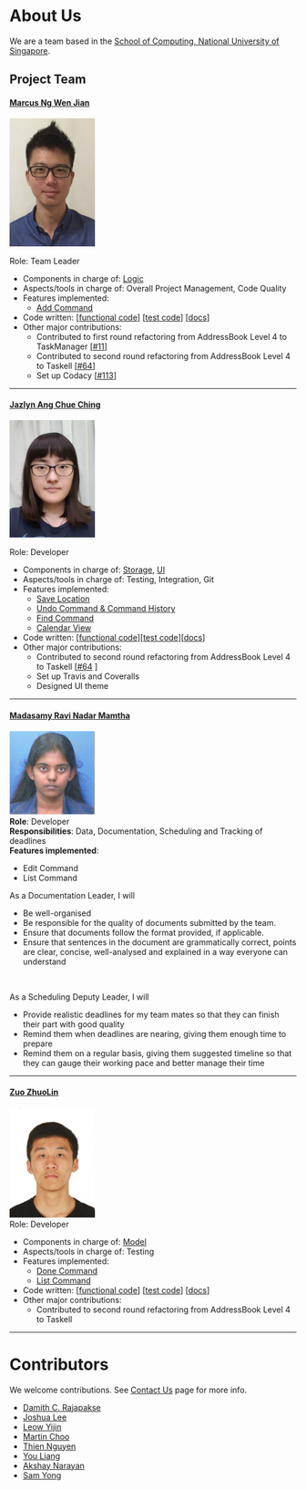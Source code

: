 # About Us

We are a team based in the [School of Computing, National University of Singapore](http://www.comp.nus.edu.sg).

## Project Team
<!-- @@author A0139257X -->
#### [Marcus Ng Wen Jian](https://github.com/marcusngwj) <br>
<img src="images/Marcus.png" width="150"><br>

Role: Team Leader
* Components in charge of: [Logic](https://github.com/CS2103AUG2016-W15-C3/main/blob/master/docs/DeveloperGuide.md#logic-component)
* Aspects/tools in charge of: Overall Project Management, Code Quality
* Features implemented:
	* [Add Command](https://github.com/CS2103AUG2016-W15-C3/main/blob/master/docs/UserGuide.md#adding-a-task-add)
* Code written: 
[[functional code](https://github.com/CS2103AUG2016-W15-C3/main/blob/master/collated/main/A0139257X.md)]
[[test code](https://github.com/CS2103AUG2016-W15-C3/main/blob/master/collated/test/A0139257X.md)]
[[docs](https://github.com/CS2103AUG2016-W15-C3/main/blob/master/collated/docs/A0139257X.md)]
* Other major contributions:
	* Contributed to first round refactoring from AddressBook Level 4 to TaskManager [[#11](https://github.com/CS2103AUG2016-W15-C3/main/pull/11)]
	* Contributed to second round refactoring from AddressBook Level 4 to Taskell [[#64](https://github.com/CS2103AUG2016-W15-C3/main/pull/64)]
	* Set up Codacy [[#113](https://github.com/CS2103AUG2016-W15-C3/main/pull/113)]

-----
<!-- @@author A0142130A -->
#### [Jazlyn Ang Chue Ching](https://github.com/turtle96)
<img src="images/Jazlyn.png" width="150"><br>

Role: Developer 
* Components in charge of: [Storage](https://github.com/CS2103AUG2016-W15-C3/main/blob/master/docs/DeveloperGuide.md#storage-component), 
[UI](https://github.com/CS2103AUG2016-W15-C3/main/blob/master/docs/DeveloperGuide.md#ui-component)
* Aspects/tools in charge of: Testing, Integration, Git
* Features implemented:
   * [Save Location](https://github.com/CS2103AUG2016-W15-C3/main/blob/master/docs/UserGuide.md#saving-the-information-in-taskell--save)
   * [Undo Command & Command History](https://github.com/CS2103AUG2016-W15-C3/main/blob/master/docs/UserGuide.md#reverting-previous-action--undo)
   * [Find Command](https://github.com/CS2103AUG2016-W15-C3/main/blob/master/docs/UserGuide.md#finding-tasks-find)
   * [Calendar View](https://github.com/CS2103AUG2016-W15-C3/main/blob/master/docs/UserGuide.md#showing-calendar-view--calendar-or-cal)
* Code written: [[functional code](https://github.com/CS2103AUG2016-W15-C3/main/tree/master/collated/main/A0142130A.md)][[test code](https://github.com/CS2103AUG2016-W15-C3/main/tree/master/collated/test/A0142130A.md)][[docs](https://github.com/CS2103AUG2016-W15-C3/main/tree/master/collated/docs/A0142130A.md)]
* Other major contributions:
  * Contributed to second round refactoring from AddressBook Level 4 to Taskell [[#64](https://github.com/CS2103AUG2016-W15-C3/main/pull/64) ]
  * Set up Travis and Coveralls 
  * Designed UI theme

-----
<!-- @@author A0142073R -->
#### [Madasamy Ravi Nadar Mamtha](https://github.com/Mamtha3005) 
<img src="images/Mamtha.png" width="150"><br>
**Role**: Developer <br>
**Responsibilities**: Data, Documentation, Scheduling and Tracking of deadlines <br>
**Features implemented**: 
* Edit Command
* List Command

As a Documentation Leader, I will
* Be well-organised
* Be responsible for the quality of documents submitted by the team.
* Ensure that documents follow the format provided, if applicable. 
* Ensure that sentences in the document are grammatically correct, points are clear, concise, well-analysed and explained in a way everyone can understand
<br>

As a Scheduling Deputy Leader, I will
* Provide realistic deadlines for my team mates so that they can finish their part with good quality
* Remind them when deadlines are nearing, giving them enough time to prepare 
* Remind them on a regular basis, giving them suggested timeline so that they can gauge their working pace and better manage their time

-----
<!-- @@author A0148004R -->
#### [Zuo ZhuoLin](https://github.com/ZuoZhuolin)
<img src="images/ZhuoLin.png" width="150"><br>
Role: Developer
* Components in charge of: [Model](https://github.com/CS2103AUG2016-W15-C3/main/blob/master/docs/DeveloperGuide.md#model-component)
* Aspects/tools in charge of: Testing
* Features implemented:
	* [Done Command](https://github.com/CS2103AUG2016-W15-C3/main/blob/master/docs/UserGuide.md#marking-a-task-as-completed-done)
	* [List Command](https://github.com/CS2103AUG2016-W15-C3/main/blob/master/docs/UserGuide.md#listing-tasks--list)
* Code written:
[[functional code](https://github.com/CS2103AUG2016-W15-C3/main/blob/master/collated/main/A0148004R.md)]
[[test code](https://github.com/CS2103AUG2016-W15-C3/main/blob/master/collated/test/A0148004R.md)]
[[docs](https://github.com/CS2103AUG2016-W15-C3/main/blob/master/collated/docs/A0148004R.md)]
* Other major contributions:
	* Contributed to second round refactoring from AddressBook Level 4 to Taskell


-----

# Contributors

We welcome contributions. See [Contact Us](ContactUs.md) page for more info.

* [Damith C. Rajapakse](http://www.comp.nus.edu.sg/~damithch/)
* [Joshua Lee](https://github.com/lejolly)
* [Leow Yijin](https://github.com/yijinl)
* [Martin Choo](https://github.com/m133225)
* [Thien Nguyen](https://github.com/ndt93)
* [You Liang](https://github.com/yl-coder)
* [Akshay Narayan](https://github.com/se-edu/addressbook-level4/pulls?q=is%3Apr+author%3Aokkhoy)
* [Sam Yong](https://github.com/se-edu/addressbook-level4/pulls?q=is%3Apr+author%3Amauris)
